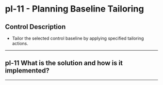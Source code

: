 # pl-11 - Planning Baseline Tailoring

## Control Description

- Tailor the selected control baseline by applying specified tailoring actions.

______________________________________________________________________

## pl-11 What is the solution and how is it implemented?

______________________________________________________________________
